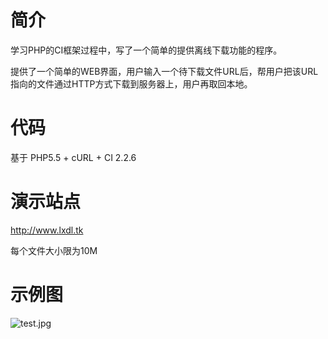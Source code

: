 #  简介

学习PHP的CI框架过程中，写了一个简单的提供离线下载功能的程序。

提供了一个简单的WEB界面，用户输入一个待下载文件URL后，帮用户把该URL指向的文件通过HTTP方式下载到服务器上，用户再取回本地。


#  代码

基于 PHP5.5 + cURL + CI 2.2.6


#  演示站点

http://www.lxdl.tk

每个文件大小限为10M

# 示例图

![test.jpg](https://raw.githubusercontent.com/zuolinux/lxdl/master/www/logo/test.jpg)
